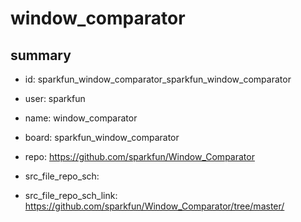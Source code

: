 # window_comparator
 
## summary 
* id: sparkfun_window_comparator_sparkfun_window_comparator
* user: sparkfun
* name: window_comparator
* board: sparkfun_window_comparator
* repo: https://github.com/sparkfun/Window_Comparator



* src_file_repo_sch: 
* src_file_repo_sch_link: https://github.com/sparkfun/Window_Comparator/tree/master/






